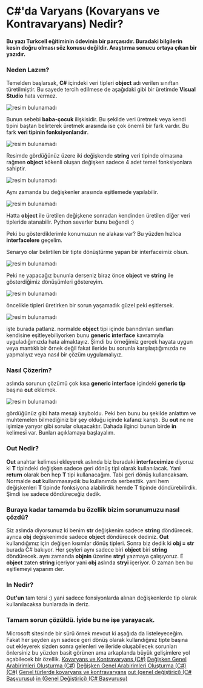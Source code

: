 # C#'da Varyans (Kovaryans ve Kontravaryans) Nedir?

#### Bu yazı Turkcell eğitiminin ödevinin bir parçasıdır. Buradaki bilgilerin kesin doğru olması söz konusu değildir. Araştırma sonucu ortaya çıkan bir yazıdır.

### Neden Lazım?

Temelden başlarsak, **C#** içindeki veri tipleri **object** adı verilen sınıftan türetilmiştir. Bu sayede tercih edilmese de aşağıdaki gibi bir üretimde **Visual Studio** hata vermez.

![resim bulunamadı](img/1.png)

Bunun sebebi **baba-çocuk** ilişkisidir. Bu şekilde veri üretmek veya kendi tipini baştan belirterek üretmek arasında ise çok önemli bir fark vardır. Bu fark **veri tipinin fonksiyonlarıdır**. 

![resim bulunamadı](img/2.png)

Resimde gördüğünüz üzere iki değişkende **string** veri tipinde olmasına rağmen **object** kökenli oluşan değişken sadece 4 adet temel fonksiyonlara sahiptir. 

![resim bulunamadı](img/3.png)

Aynı zamanda bu değişkenler arasında eşitlemede yapılabilir.

![resim bulunamadı](img/4.png)

Hatta **object** ile üretilen değişkene sonradan kendinden üretilen diğer veri tipleride atanabilir. Python severler bunu beğendi :)

Peki bu gösterdiklerimle konumuzun ne alakası var? Bu yüzden hızlıca **interfacelere** geçelim.

Senaryo olar belirtilen bir tipte dönüştürme yapan bir interfaceimiz olsun. 

![resim bulunamadı](5.png)

Peki ne yapacağız bununla derseniz biraz önce **object** ve **string** ile gösterdiğimiz dönüşümleri göstereyim. 

![resim bulunamadı](img/6.png)

öncelikle tipleri üretirken bir sorun yaşamadık güzel peki eşitlersek. 

![resim bulunamadı](img/7.png)

işte burada patlarız. normalde **object** tipi içinde barındırılan sınıfları kendisine eşitleyebiliyorken bunu **generic interface** kavramıyla uyguladığımızda hata almaktayız. Şimdi bu örneğimiz gerçek hayata uygun veya mantıklı bir örnek değil fakat ileride bu sorunla karşılaştığımızda ne yapmalıyız veya nasıl bir çözüm uygulamalıyız. 

### Nasıl Çözerim?

aslında sorunun çözümü çok kısa **generic interface** içindeki **generic tip** başına **out** eklemek.

![resim bulunamadı](img/8.png)

gördüğünüz gibi hata mesajı kayboldu. Peki ben bunu bu şekilde anlattım ve muhtemelen bilmediğiniz bir şey olduğu içinde kafanız karıştı. Bu **out** ne ne işimize yarıyor gibi sorular oluşacaktır. Dahada ilginci bunun birde **in** kelimesi var. Bunları açıklamaya başlayalım.

### Out Nedir?

**Out** anahtar kelimesi ekleyerek aslında biz buradaki **interfaceimize** diyoruz ki **T** tipindeki değişken sadece geri dönüş tipi olarak kullanılacak. Yani **return** olarak ben hep **T** tipi kullanacağım. Tabi geri dönüş kullancaksam. Normalde **out** kullanmasaydık bu kullanımda serbesttik. yani hem değişkenleri **T** tipinde fonksiyona alabilirdik hemde **T** tipinde döndürebilirdik. Şimdi ise sadece döndüreceğiz dedik. 

### Buraya kadar tamamda bu özellik bizim sorunumuzu nasıl çözdü? 

Siz aslında diyorsunuz ki benim **str** değişkenim sadece **string** döndürecek. ayrıca **obj** değişkenimde sadece **object** döndürecek dediniz. **Out** kullandığımız için değişen kısımlar dönüş tipleri. Sonra biz dedik ki **obj = str** burada C# bakıyor. Her şeyleri aynı sadece biri **object** biri **string** döndürecek. aynı zamanda **objnin** üzerine **stryi** yazmaya çalışıyoruz. E **object** zaten **string** içeriyor yani **obj** aslında **stryi** içeriyor. O zaman ben bu eşitlemeyi yaparım der.

### In Nedir?
**Out'un** tam tersi :) yani sadece fonsiyonlarda alınan değişkenlerde tip olarak kullanılacaksa bunlarada **in** deriz.

### Tamam sorun çözüldü. İyide bu ne işe yarayacak.
Microsoft sitesinde bir sürü örnek mevcut ki aşağıda da listeleyeceğim. Fakat her şeyden ayrı sadece geri dönüş olarak kullandığınız tipte başına out ekleyerek sizden sonra gelenleri ve ileride oluşabilecek sorunları önlersiniz bu yüzden basit görünen ama arkaplanda büyük gelişimlere yol açabilecek bir özellik.
[Kovaryans ve Kontravaryans (C#)](https://learn.microsoft.com/tr-tr/dotnet/csharp/programming-guide/concepts/covariance-contravariance/ "Kovaryans ve Kontravaryans (C#)")
[Değişken Genel Arabirimleri Oluşturma (C#)](https://learn.microsoft.com/tr-tr/dotnet/csharp/programming-guide/concepts/covariance-contravariance/creating-variant-generic-interfaces "Değişken Genel Arabirimleri Oluşturma (C#)")
[Değişken Genel Arabirimleri Oluşturma (C#) (C#)](https://learn.microsoft.com/tr-tr/dotnet/csharp/programming-guide/concepts/covariance-contravariance/creating-variant-generic-interfaces?source=recommendations "Değişken Genel Arabirimleri Oluşturma (C#)")
[Genel türlerde kovaryans ve kontravaryans](https://learn.microsoft.com/tr-tr/dotnet/standard/generics/covariance-and-contravariance?source=recommendations "Genel türlerde kovaryans ve kontravaryans")
[out (genel değiştirici) (C# Başvurusu)](https://learn.microsoft.com/tr-tr/dotnet/csharp/language-reference/keywords/out-generic-modifier?source=recommendations "out (genel değiştirici) (C# Başvurusu)")
[in (Genel Değiştirici) (C# Başvurusu)](https://learn.microsoft.com/tr-tr/dotnet/csharp/language-reference/keywords/in-generic-modifier?source=recommendations "in (Genel Değiştirici) (C# Başvurusu)")

